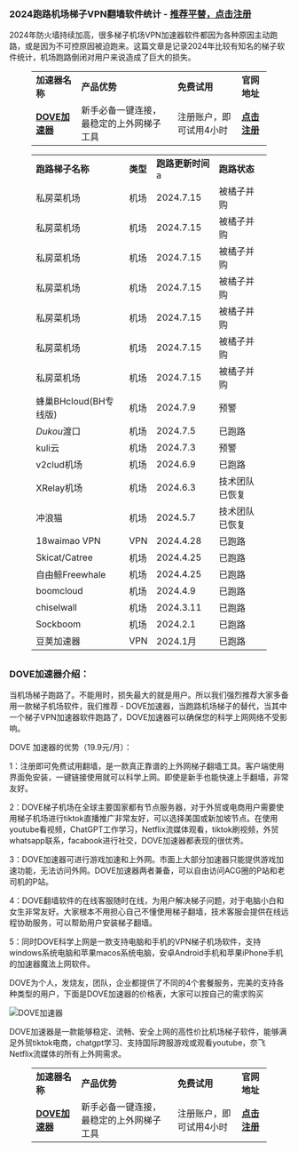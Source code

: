 ### 2024跑路机场梯子VPN翻墙软件统计 - [推荐平替，点击注册](https://dove8.cc/a.php?asbcbO1PCgF)

2024年防火墙持续加高，很多梯子机场VPN加速器软件都因为各种原因主动跑路，或是因为不可控原因被迫跑来。这篇文章是记录2024年比较有知名的梯子软件统计，机场跑路倒闭对用户来说造成了巨大的损失。

<!-- wp:table -->
<figure class="wp-block-table"><table><tbody><tr><td><strong>加速器名称</strong></td><td><strong>产品优势</strong></td><td><strong>免费试用</strong></td><td><strong>官网地址</strong></td></tr><tr><td><strong><a href="https://tgjkdjfk.top/a.php?amawx2CyMVa2" target="_blank" rel="noreferrer noopener">DOVE加速器</a></strong></td><td>新手必备一键连接，最稳定的上外网梯子工具</td><td>注册账户，即可试用4小时</td><td><strong><a href="https://tgjkdjfk.top/a.php?amawx2CyMVa2" target="_blank" rel="noreferrer noopener">点击注册</a></strong></td></tr></tbody></table></figure>
<!-- /wp:table -->

<!-- wp:paragraph -->
<p><a href="https://github.com/jichangjsq/jichangvpn#%E8%B7%91%E8%B7%AF%E6%9C%BA%E5%9C%BA%E6%A2%AF%E5%AD%90vpn%E7%BF%BB%E5%A2%99%E8%BD%AF%E4%BB%B6%E7%BB%9F%E8%AE%A1---%E6%8E%A8%E8%8D%90%E4%BD%BF%E7%94%A8dove%E5%8A%A0%E9%80%9F%E5%99%A8-%E8%BF%9B%E5%85%A5%E5%AE%98%E7%BD%91---%E7%82%B9%E5%87%BB%E6%B3%A8%E5%86%8C"></a></p>
<!-- /wp:paragraph -->

<!-- wp:table -->
<figure class="wp-block-table"><table class="has-fixed-layout"><tbody><tr><td><strong>跑路梯子名称</strong></td><td><strong>类型</strong></td><td><strong>跑路更新时间</strong>a</td><td><strong>跑路状态</strong></td></tr><tr><td>私房菜机场</td><td>机场</td><td>2024.7.15</td><td>被橘子并购</td></tr><tr><td>私房菜机场</td><td>机场</td><td>2024.7.15</td><td>被橘子并购</td></tr><tr><td>私房菜机场</td><td>机场</td><td>2024.7.15</td><td>被橘子并购</td></tr><tr><td>私房菜机场</td><td>机场</td><td>2024.7.15</td><td>被橘子并购</td></tr><tr><td>私房菜机场</td><td>机场</td><td>2024.7.15</td><td>被橘子并购</td></tr><tr><td>私房菜机场</td><td>机场</td><td>2024.7.15</td><td>被橘子并购</td></tr><tr><td>私房菜机场</td><td>机场</td><td>2024.7.15</td><td>被橘子并购</td></tr><tr><td>蜂巢BHcloud(BH专线版)</td><td>机场</td><td>2024.7.9</td><td>预警</td></tr><tr><td><em>Dukou</em>渡口</td><td>机场</td><td>2024.7.5</td><td>已跑路</td></tr><tr><td>kuli云</td><td>机场</td><td>2024.7.3</td><td>预警</td></tr><tr><td>v2clud机场</td><td>机场</td><td>2024.6.9</td><td>已跑路</td></tr><tr><td>XRelay机场</td><td>机场</td><td>2024.6.3</td><td>技术团队已恢复</td></tr><tr><td>冲浪猫</td><td>机场</td><td>2024.5.7</td><td>技术团队已恢复</td></tr><tr><td>18waimao VPN</td><td>VPN</td><td>2024.4.28</td><td>已跑路</td></tr><tr><td>Skicat/Catree</td><td>机场</td><td>2024.4.25</td><td>已跑路</td></tr><tr><td>自由鲸Freewhale</td><td>机场</td><td>2024.4.25</td><td>已跑路</td></tr><tr><td>boomcloud</td><td>机场</td><td>2024.4.9</td><td>已跑路</td></tr><tr><td>chiselwall</td><td>机场</td><td>2024.3.11</td><td>已跑路</td></tr><tr><td>Sockboom</td><td>机场</td><td>2024.2.1</td><td>已跑路</td></tr><tr><td>豆荚加速器</td><td>VPN</td><td>2024.1月</td><td>已跑路</td></tr></tbody></table></figure>
<!-- /wp:table -->

<!-- wp:heading -->
<h2 class="wp-block-heading"></h2>
<!-- /wp:heading -->

### DOVE加速器介绍：

当机场梯子跑路了。不能用时，损失最大的就是用户。所以我们强烈推荐大家多备用一款梯子机场软件，我们推荐 - DOVE加速器，当跑路机场梯子的替代，当其中一个梯子VPN加速器软件跑路了，DOVE加速器可以确保您的科学上网网络不受影响。

DOVE 加速器的优势（19.9元/月）：

1：注册即可免费试用翻墙，是一款真正靠谱的上外网梯子翻墙工具。客户端使用界面免安装，一键链接使用就可以科学上网。即使是新手也能快速上手翻墙，非常友好。

2：DOVE梯子机场在全球主要国家都有节点服务器，对于外贸或电商用户需要使用梯子机场进行tiktok直播推广非常友好，可以选择美国或新加坡节点。在使用youtube看视频，ChatGPT工作学习，Netflix流媒体观看，tiktok刷视频，外贸whatsapp联系，facabook进行社交，DOVE加速器都表现的很优秀。

3：DOVE加速器可进行游戏加速和上外网。市面上大部分加速器只能提供游戏加速功能，无法访问外网。DOVE加速器两者兼备，可以自由访问ACG圈的P站和老司机的P站。

4：DOVE翻墙软件的在线客服随时在线，为用户解决梯子问题，对于电脑小白和女生非常友好。大家根本不用担心自己不懂使用梯子翻墙，技术客服会提供在线远程协助服务，可以帮助用户安装梯子翻墙。

5：同时DOVE科学上网是一款支持电脑和手机的VPN梯子机场软件，支持windows系统电脑和苹果macos系统电脑，安卓Android手机和苹果iPhone手机的加速器魔法上网软件。


DOVE为个人，发烧友，团队，企业都提供了不同的4个套餐服务，完美的支持各种类型的用户，下面是DOVE加速器的价格表，大家可以按自己的需求购买

![DOVE加速器](https://camo.githubusercontent.com/4a1db5b80499994c17eb317e737d2b93462fafc82758f1901b1cee844dbdc938/68747470733a2f2f7777772e6c6561766573636e2e636f6d2f46696c65732f696d616765732f32303234303331332f33383937363134376331363534613464393735363236373834366139633866332e706e67)

DOVE加速器是一款能够稳定、流畅、安全上网的高性价比机场梯子软件，能够满足外贸tiktok电商，chatgpt学习、支持国际跨服游戏或观看youtube，奈飞Netflix流媒体的所有上外网需求。

<!-- wp:table -->
<figure class="wp-block-table"><table><tbody><tr><td><strong>加速器名称</strong></td><td><strong>产品优势</strong></td><td><strong>免费试用</strong></td><td><strong>官网地址</strong></td></tr><tr><td><strong><a href="https://tgjkdjfk.top/a.php?amawx2CyMVa2" target="_blank" rel="noreferrer noopener">DOVE加速器</a></strong></td><td>新手必备一键连接，最稳定的上外网梯子工具</td><td>注册账户，即可试用4小时</td><td><strong><a href="https://tgjkdjfk.top/a.php?amawx2CyMVa2" target="_blank" rel="noreferrer noopener">点击注册</a></strong></td></tr></tbody></table></figure>
<!-- /wp:table -->
